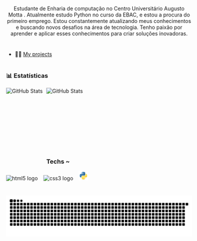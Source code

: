 
<p align="center">Estudante de Enharia de computação no Centro Universitário Augusto Motta . Atualmente estudo Python no curso da EBAC, e estou a procura do primeiro emprego.
Estou constantemente atualizando meus conhecimentos e buscando novos desafios na área de tecnologia. Tenho paixão por aprender e aplicar esses conhecimentos para criar soluções inovadoras.

#

<img align="right" alt="" height="190px" src="./src/study.gif">


- 👨‍💻 [My projects](https://github.com/YgorBenicio?tab=repositories)

#

### 📊 Estatísticas

<p>
  <img 
    align="left" 
    alt="GitHub Stats" 
    height="200" 
    style="padding-right: 10px;" 
    src="https://github-readme-stats.vercel.app/api?username=YgorBenicio&show_icons=true&theme=dark&include_all_commits=true&locale=pt-br" 
  />

<img 
      align="left" 
      alt="GitHub Stats" 
      height="120" 
      src="https://github-readme-stats.vercel.app/api/top-langs/?username=YgorBenicio&theme=dark&layout=compact&custom_title=Tecnologias&langs_count=9" 
  />

</p>

<br/>
<br/>
<br/>
<br/>

<br/><br/><br/><br/><br/>
<h3 align="left">Techs ~</h3>

<div align="left">
  <img src="https://cdn.jsdelivr.net/gh/devicons/devicon/icons/html5/html5-original.svg" height="25" alt="html5 logo"  />
  <img width="8" />
  <img src="https://cdn.jsdelivr.net/gh/devicons/devicon/icons/css3/css3-original.svg" height="25" alt="css3 logo"  />
  <img width="8" />
  <img  alt="Rafa-Python" height="25" src="https://raw.githubusercontent.com/devicons/devicon/master/icons/python/python-original.svg">
  <img width="8" />
</div>

#

<picture>
  <source media="(prefers-color-scheme: dark)" srcset="https://raw.githubusercontent.com/YgorBenicio/YgorBenicio/output/github-contribution-grid-snake-dark.svg">
  <source media="(prefers-color-scheme: light)" srcset="https://raw.githubusercontent.com/YgorBenicio/YgorBenicio/output/github-contribution-grid-snake.svg">
  <img alt="github contribution grid snake animation" src="https://raw.githubusercontent.com/YgorBenicio/YgorBenicio/output/github-contribution-grid-snake.svg">
</picture>
